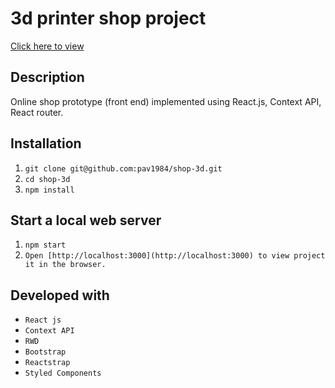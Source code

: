 # 3d printer shop project

[Click here to view](https://shop3dprinter-123.firebaseapp.com)

## Description

Online shop prototype (front end) implemented using React.js, Context API, React router.

## Installation

1. `git clone git@github.com:pav1984/shop-3d.git`
2. `cd shop-3d`
3. `npm install`

## Start a local web server

1. `npm start`
2. `Open [http://localhost:3000](http://localhost:3000) to view project it in the browser.`

## Developed with

- `React js`
- `Context API`
- `RWD`
- `Bootstrap`
- `Reactstrap`
- `Styled Components`
